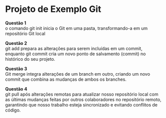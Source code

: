 # Projeto de Exemplo Git
<strong>Questão 1</strong><br>
o comando git init inicia o Git em uma pasta, transformando-a em um repositório Git local

<strong>Questão 2 </strong><br>
git add prepara as alterações para serem incluídas em um commit, enquanto git commit cria um novo ponto de salvamento (commit) no histórico do seu projeto. 

<strong>Questão 3</strong><br>
Git merge integra alterações de um branch em outro, criando um novo commit que combina as mudanças de ambos os branches.

<strong>Questão 4</strong><br>
git pull após alterações remotas para atualizar nosso repositório local com as últimas mudanças feitas por outros colaboradores no repositório remoto, garantindo que nosso trabalho esteja sincronizado e evitando conflitos de código. 
